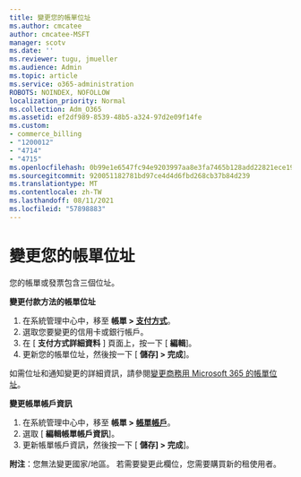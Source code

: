 ```yaml
---
title: 變更您的帳單位址
ms.author: cmcatee
author: cmcatee-MSFT
manager: scotv
ms.date: ''
ms.reviewer: tugu, jmueller
ms.audience: Admin
ms.topic: article
ms.service: o365-administration
ROBOTS: NOINDEX, NOFOLLOW
localization_priority: Normal
ms.collection: Adm_O365
ms.assetid: ef2df989-8539-48b5-a324-97d2e09f14fe
ms.custom:
- commerce_billing
- "1200012"
- "4714"
- "4715"
ms.openlocfilehash: 0b99e1e6547fc94e9203997aa8e3fa7465b128add22821ece190995d0aaf8f3f
ms.sourcegitcommit: 920051182781bd97ce4d4d6fbd268cb37b84d239
ms.translationtype: MT
ms.contentlocale: zh-TW
ms.lasthandoff: 08/11/2021
ms.locfileid: "57898883"
---
```

# <a name="change-your-billing-address"></a>變更您的帳單位址

您的帳單或發票包含三個位址。

**變更付款方法的帳單位址**

1. 在系統管理中心中，移至 **帳單 > [支付方式](https://go.microsoft.com/fwlink/p/?linkid=2018806)**。
2. 選取您要變更的信用卡或銀行帳戶。
3. 在 [ **支付方式詳細資料** ] 頁面上，按一下 [ **編輯**]。
4. 更新您的帳單位址，然後按一下 [ **儲存] > 完成**]。

如需位址和通知變更的詳細資訊，請參閱[變更商務用 Microsoft 365 的帳單位址](https://docs.microsoft.com/microsoft-365/commerce/billing-and-payments/change-your-billing-addresses)。

**變更帳單帳戶資訊**

1. 在系統管理中心中，移至 **帳單 > [帳單帳戶](https://admin.microsoft.com/Adminportal/Home?source=applauncher#/BillingAccounts/billing-accounts)**。
2. 選取 [ **編輯帳單帳戶資訊**]。
3. 更新帳單帳戶資訊，然後按一下 [ **儲存] > 完成**]。

**附注**：您無法變更國家/地區。 若需要變更此欄位，您需要購買新的租使用者。
